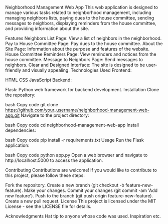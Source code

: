 Neighborhood Management Web App
This web application is designed to manage various tasks related to neighborhood management, including managing neighbors lists, paying dues to the house committee, sending messages to neighbors, displaying reminders from the house committee, and providing information about the site.

Features
Neighbors List Page: View a list of neighbors in the neighborhood.
Pay to House Committee Page: Pay dues to the house committee.
About the Site Page: Information about the purpose and features of the website.
House Committee Reminders Page: View reminders and notices from the house committee.
Message to Neighbors Page: Send messages to neighbors.
Clear and Designed Interface: The site is designed to be user-friendly and visually appealing.
Technologies Used
Frontend:

HTML
CSS
JavaScript
Backend:

Flask: Python web framework for backend development.
Installation
Clone the repository:

bash
Copy code
git clone https://github.com/your_username/neighborhood-management-web-app.git
Navigate to the project directory:

bash
Copy code
cd neighborhood-management-web-app
Install dependencies:

bash
Copy code
pip install -r requirements.txt
Usage
Run the Flask application:

bash
Copy code
python app.py
Open a web browser and navigate to http://localhost:5000 to access the application.

Contributing
Contributions are welcome! If you would like to contribute to this project, please follow these steps:

Fork the repository.
Create a new branch (git checkout -b feature-new-feature).
Make your changes.
Commit your changes (git commit -am 'Add new feature').
Push to the branch (git push origin feature-new-feature).
Create a new pull request.
License
This project is licensed under the MIT License - see the LICENSE file for details.

Acknowledgments
Hat tip to anyone whose code was used.
Inspiration
etc.

